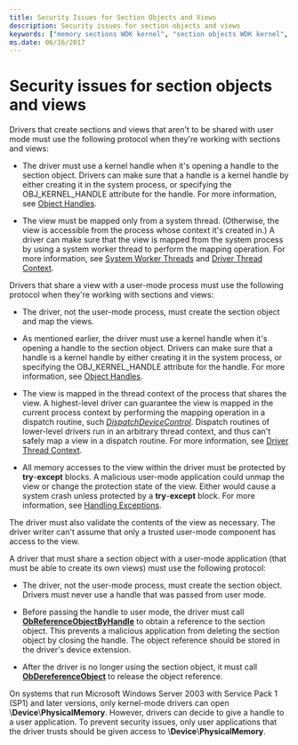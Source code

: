 ```yaml
---
title: Security Issues for Section Objects and Views
description: Security issues for section objects and views
keywords: ["memory sections WDK kernel", "section objects WDK kernel", "views WDK memory section", "security WDK memory section", "protocols WDK memory section"]
ms.date: 06/16/2017
---
```


# Security issues for section objects and views

Drivers that create sections and views that aren't to be shared with user mode must use the following protocol when they're working with sections and views:

- The driver must use a kernel handle when it's opening a handle to the section object. Drivers can make sure that a handle is a kernel handle by either creating it in the system process, or specifying the OBJ\_KERNEL\_HANDLE attribute for the handle. For more information, see [Object Handles](object-handles.md).

- The view must be mapped only from a system thread. (Otherwise, the view is accessible from the process whose context it's created in.) A driver can make sure that the view is mapped from the system process by using a system worker thread to perform the mapping operation. For more information, see [System Worker Threads](system-worker-threads.md) and [Driver Thread Context](driver-thread-context.md).

Drivers that share a view with a user-mode process must use the following protocol when they're working with sections and views:

- The driver, not the user-mode process, must create the section object and map the views.

- As mentioned earlier, the driver must use a kernel handle when it's opening a handle to the section object. Drivers can make sure that a handle is a kernel handle by either creating it in the system process, or specifying the OBJ\_KERNEL\_HANDLE attribute for the handle. For more information, see [Object Handles](object-handles.md).

- The view is mapped in the thread context of the process that shares the view. A highest-level driver can guarantee the view is mapped in the current process context by performing the mapping operation in a dispatch routine, such [*DispatchDeviceControl*](/windows-hardware/drivers/ddi/wdm/nc-wdm-driver_dispatch). Dispatch routines of lower-level drivers run in an arbitrary thread context, and thus can't safely map a view in a dispatch routine. For more information, see [Driver Thread Context](driver-thread-context.md).

- All memory accesses to the view within the driver must be protected by **try**-**except** blocks. A malicious user-mode application could unmap the view or change the protection state of the view. Either would cause a system crash unless protected by a **try**-**except** block. For more information, see [Handling Exceptions](handling-exceptions.md).

The driver must also validate the contents of the view as necessary. The driver writer can't assume that only a trusted user-mode component has access to the view.

A driver that must share a section object with a user-mode application (that must be able to create its own views) must use the following protocol:

- The driver, not the user-mode process, must create the section object. Drivers must never use a handle that was passed from user mode.

- Before passing the handle to user mode, the driver must call [**ObReferenceObjectByHandle**](/windows-hardware/drivers/ddi/wdm/nf-wdm-obreferenceobjectbyhandle) to obtain a reference to the section object. This prevents a malicious application from deleting the section object by closing the handle. The object reference should be stored in the driver's device extension.

- After the driver is no longer using the section object, it must call [**ObDereferenceObject**](/windows-hardware/drivers/ddi/wdm/nf-wdm-obdereferenceobject) to release the object reference.

On systems that run Microsoft Windows Server 2003 with Service Pack 1 (SP1) and later versions, only kernel-mode drivers can open \\**Device**\\**PhysicalMemory**. However, drivers can decide to give a handle to a user application. To prevent security issues, only user applications that the driver trusts should be given access to \\**Device**\\**PhysicalMemory**.
